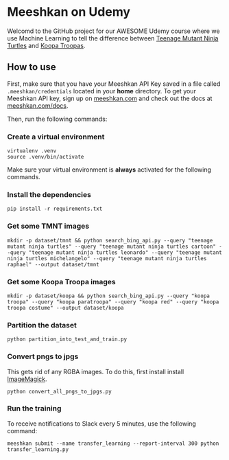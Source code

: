 # Meeshkan on Udemy

Welcomd to the GitHub project for our AWESOME Udemy course where we use Machine Learning to tell the difference between [Teenage Mutant Ninja Turtles](https://en.wikipedia.org/wiki/Teenage_Mutant_Ninja_Turtles) and [Koopa Troopas](https://en.wikipedia.org/wiki/Koopa_Troopa).

## How to use

First, make sure that you have your Meeshkan API Key saved in a file called `.meeshkan/credentials` located in your **home** directory.  To get your Meeshkan API key, sign up on [meeshkan.com](https://www.meeshkan.com) and check out the docs at [meeshkan.com/docs](https://www.meeshkan.com/docs).

Then, run the following commands:

### Create a virtual environment
```
virtualenv .venv
source .venv/bin/activate
```
Make sure your virtual environment is **always** activated for the following commands.

### Install the dependencies
```
pip install -r requirements.txt
```

### Get some TMNT images

```
mkdir -p dataset/tmnt && python search_bing_api.py --query "teenage mutant ninja turtles" --query "teenage mutant ninja turtles cartoon" --query "teenage mutant ninja turtles leonardo" --query "teenage mutant ninja turtles michelangelo" --query "teenage mutant ninja turtles raphael" --output dataset/tmnt
```

### Get some Koopa Troopa images

```
mkdir -p dataset/koopa && python search_bing_api.py --query "koopa troopa" --query "koopa paratroopa" --query "koopa red" --query "koopa troopa costume" --output dataset/koopa
```

### Partition the dataset
```
python partition_into_test_and_train.py
```

### Convert pngs to jpgs
This gets rid of any RGBA images. To do this, first install install [ImageMagick](https://www.imagemagick.org).
```
python convert_all_pngs_to_jpgs.py
```

### Run the training
To receive notifications to Slack every 5 minutes, use the following command:
```
meeshkan submit --name transfer_learning --report-interval 300 python transfer_learning.py 
```